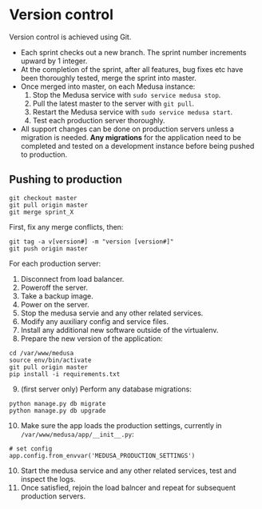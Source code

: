 # Version control

Version control is achieved using Git.

- Each sprint checks out a new branch. The sprint number increments upward by 1 integer.
- At the completion of the sprint, after all features, bug fixes etc have been thoroughly tested, merge the sprint into master.
- Once merged into master, on each Medusa instance:
  1. Stop the Medusa service with `sudo service medusa stop`.
  2. Pull the latest master to the server with `git pull`.
  3. Restart the Medusa service with `sudo service medusa start`.
  4. Test each production server thoroughly.
 - All support changes can be done on production servers unless a migration is needed. **Any migrations** for the application need to be completed and tested on a development instance before being pushed to production.
  
## Pushing to production
```
git checkout master
git pull origin master
git merge sprint_X
```

First, fix any merge conflicts, then:

```
git tag -a v[version#] -m "version [version#]"
git push origin master
```

For each production server:
1. Disconnect from load balancer.
2. Poweroff the server.
3. Take a backup image.
4. Power on the server.
5. Stop the medusa servie and any other related services.
6. Modify any auxiliary config and service files.
7. Install any additional new software outside of the virtualenv.
8. Prepare the new version of the application:
```
cd /var/www/medusa
source env/bin/activate
git pull origin master
pip install -i requirements.txt
```
9. (first server only) Perform any database migrations:
```
python manage.py db migrate
python manage.py db upgrade
```
10. Make sure the app loads the production settings, currently in `/var/www/medusa/app/__init__.py`:
```
# set config
app.config.from_envvar('MEDUSA_PRODUCTION_SETTINGS')
```

10. Start the medusa service and any other related services, test and inspect the logs.
11. Once satisfied, rejoin the load balncer and repeat for subsequent production servers.

